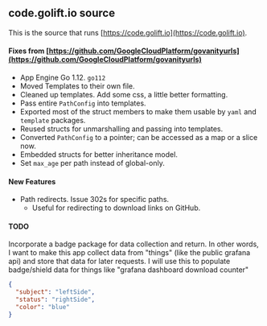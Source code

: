 code.golift.io source
---

This is the source that runs [https://code.golift.io](https://code.golift.io).

#### Fixes from [https://github.com/GoogleCloudPlatform/govanityurls](https://github.com/GoogleCloudPlatform/govanityurls)

-   App Engine Go 1.12. `go112`
-   Moved Templates to their own file.
-   Cleaned up templates. Add some css, a little better formatting.
-   Pass entire `PathConfig` into templates.
-   Exported most of the struct members to make them usable by `yaml` and `template` packages.
-   Reused structs for unmarshalling and passing into templates.
-   Converted `PathConfig` to a pointer; can be accessed as a map or a slice now.
-   Embedded structs for better inheritance model.
-   Set `max_age` per path instead of global-only.

#### New Features
-   Path redirects. Issue 302s for specific paths.
    -   Useful for redirecting to download links on GitHub.

#### TODO
Incorporate a badge package for data collection and return.
In other words, I want to make this app collect data from "things"
(like the public grafana api) and store that data for later requests.
I will use this to populate badge/shield data for things like "grafana
dashboard download counter"
```json
{
  "subject": "leftSide",
  "status": "rightSide",
  "color": "blue"
}
```

